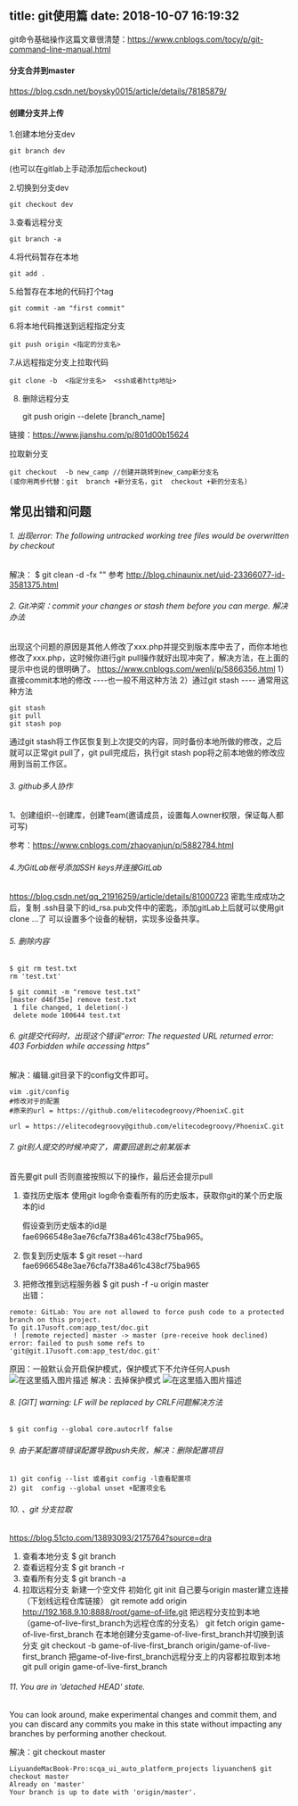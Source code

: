 title: git使用篇
date: 2018-10-07 16:19:32
---
git命令基础操作这篇文章很清楚：https://www.cnblogs.com/tocy/p/git-command-line-manual.html

#### 分支合并到master
https://blog.csdn.net/boysky0015/article/details/78185879/
#### 创建分支并上传

1.创建本地分支dev

	git branch dev 

(也可以在gitlab上手动添加后checkout)

2.切换到分支dev

	git checkout dev

3.查看远程分支

	git branch -a

4.将代码暂存在本地

	git add .

5.给暂存在本地的代码打个tag

	git commit -am "first commit"

6.将本地代码推送到远程指定分支

	git push origin <指定的分支名>

7.从远程指定分支上拉取代码

	git clone -b  <指定分支名>  <ssh或者http地址> 
    
8. 删除远程分支

	git push origin --delete [branch_name]

链接：https://www.jianshu.com/p/801d00b15624

拉取新分支

	git checkout  -b new_camp //创建并跳转到new_camp新分支名
    (或你用两步代替：git  branch +新分支名，git  checkout +新的分支名)

## 常见出错和问题

###### 1.  出现error: The following untracked working tree files would be overwritten by checkout
解决： $ git clean -d -fx ""
参考   http://blog.chinaunix.net/uid-23366077-id-3581375.html
###### 2. Git冲突：commit your changes or stash them before you can merge. 解决办法
出现这个问题的原因是其他人修改了xxx.php并提交到版本库中去了，而你本地也修改了xxx.php，这时候你进行git pull操作就好出现冲突了，解决方法，在上面的提示中也说的很明确了。
https://www.cnblogs.com/wenlj/p/5866356.html
1）直接commit本地的修改 ----也一般不用这种方法
2）通过git stash  ---- 通常用这种方法

	git stash
	git pull
	git stash pop
通过git stash将工作区恢复到上次提交的内容，同时备份本地所做的修改，之后就可以正常git pull了，git pull完成后，执行git stash pop将之前本地做的修改应用到当前工作区。

###### 3. github多人协作
1、创建组织--创建库，创建Team(邀请成员，设置每人owner权限，保证每人都可写)


参考：https://www.cnblogs.com/zhaoyanjun/p/5882784.html

###### 4.为GitLab帐号添加SSH keys并连接GitLab
https://blog.csdn.net/qq_21916259/article/details/81000723
密匙生成成功之后，复制 .ssh目录下的id_rsa.pub文件中的密匙，添加gitLab上后就可以使用git clone ...了
可以设置多个设备的秘钥，实现多设备共享。
###### 5. 删除内容
  ```
  $ git rm test.txt
  rm 'test.txt'

  $ git commit -m "remove test.txt"
  [master d46f35e] remove test.txt
   1 file changed, 1 deletion(-)
   delete mode 100644 test.txt
  ```
###### 6. git提交代码时，出现这个错误“error: The requested URL returned error: 403 Forbidden while accessing https”

   解决：编辑.git目录下的config文件即可。

  ```
  vim .git/config
  #修改对于的配置
  #原来的url = https://github.com/elitecodegroovy/PhoenixC.git

  url = https://elitecodegroovy@github.com/elitecodegroovy/PhoenixC.git
```
###### 7. git别人提交的时候冲突了，需要回退到之前某版本

   首先要git pull 否则直接按照以下的操作，最后还会提示pull

  1. 查找历史版本
       使用git log命令查看所有的历史版本，获取你git的某个历史版本的id

       假设查到历史版本的id是fae6966548e3ae76cfa7f38a461c438cf75ba965。

  2. 恢复到历史版本
        $ git reset --hard fae6966548e3ae76cfa7f38a461c438cf75ba965
  3. 把修改推到远程服务器
           $ git push -f -u origin master  
  出错：
```
remote: GitLab: You are not allowed to force push code to a protected branch on this project.
To git.17usoft.com:app_test/doc.git
 ! [remote rejected] master -> master (pre-receive hook declined)
error: failed to push some refs to 'git@git.17usoft.com:app_test/doc.git'
```
原因：一般默认会开启保护模式，保护模式下不允许任何人push
![在这里插入图片描述](https://img-blog.csdnimg.cn/2019041712030931.png?x-oss-process=image/watermark,type_ZmFuZ3poZW5naGVpdGk,shadow_10,text_aHR0cHM6Ly9ibG9nLmNzZG4ubmV0L3N1cGVyX2NoZW5seQ==,size_16,color_FFFFFF,t_70)
解决：去掉保护模式
![在这里插入图片描述](https://img-blog.csdnimg.cn/20190417120340626.png)

###### 8. [GIT] warning: LF will be replaced by CRLF问题解决方法

```
$ git config --global core.autocrlf false
```
###### 9. 由于某配置项错误配置导致push失败，解决：删除配置项目

    1) git config --list 或者git config -l查看配置项
    2) git  config --global unset +配置项全名
  
###### 10. 、git 分支拉取
   https://blog.51cto.com/13893093/2175764?source=dra
1. 查看本地分支
   $ git branch
2. 查看远程分支
$ git branch -r
3. 查看所有分支
$ git branch -a
4. 拉取远程分支
  新建一个空文件
初始化 git init
自己要与origin master建立连接（下划线远程仓库链接）
git remote add origin http://192.168.9.10:8888/root/game-of-life.git
把远程分支拉到本地（game-of-live-first_branch为远程仓库的分支名）
git fetch origin game-of-live-first_branch
在本地创建分支game-of-live-first_branch并切换到该分支
git checkout -b game-of-live-first_branch origin/game-of-live-first_branch
把game-of-live-first_branch远程分支上的内容都拉取到本地
git pull origin game-of-live-first_branch

###### 11.  You are in 'detached HEAD' state. 
You can look around, make experimental changes and commit them, and you can discard any commits you make in this state without impacting any branches by performing another checkout.

解决：git checkout master
```
LiyuandeMacBook-Pro:scqa_ui_auto_platform_projects liyuanchen$ git checkout master
Already on 'master'
Your branch is up to date with 'origin/master'.
```